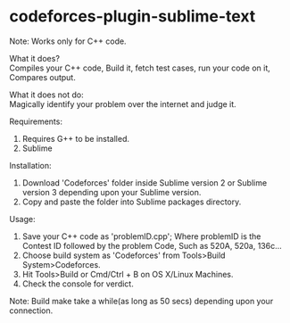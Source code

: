 # codeforces-plugin-sublime-text

Note: Works only for C++ code.

What it does?<br />
Compiles your C++ code, Build it, fetch test cases, run your code on it, Compares output.

What it does not do:<br />
Magically identify your problem over the internet and judge it.

Requirements:<br />
1. Requires G++ to be installed.<br />
2. Sublime 

Installation:<br />
1. Download 'Codeforces' folder inside Sublime version 2 or Sublime version 3 depending upon your Sublime version.<br />
2. Copy and paste the folder into Sublime packages directory.

Usage:<br />
1. Save your C++ code as 'problemID.cpp'; Where problemID is the Contest ID followed by the problem Code, Such as 520A, 520a, 136c...<br />
2. Choose build system as 'Codeforces' from Tools>Build System>Codeforces.<br />
3. Hit Tools>Build or Cmd/Ctrl + B on OS X/Linux Machines.<br />
4. Check the console for verdict.

Note: Build make take a while(as long as 50 secs) depending upon your connection. 
